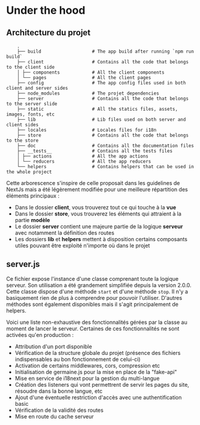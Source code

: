 # Under the hood  
  
## Architecture du projet  
```
    .  
    ├── build                   # The app build after running `npm run build`  
    ├── client                  # Contains all the code that belongs to the client side  
    │ ├── components            # All the client components  
    │ └── pages                 # All the client pages  
    ├── config                  # The app config files used in both client and server sides  
    ├── node_modules            # The projet dependencies  
    ├── server                  # Contains all the code that belongs to the server slide  
    ├── static                  # All the statics files, assets, images, fonts, etc  
    ├── lib                     # Lib files used on both server and client sides  
    ├── locales                 # Locales files for i18n  
    ├── store                   # Contains all the code that belongs to the store  
    ├── doc                     # Contains all the documentation files
    ├── __tests__               # Contains all the tests files
    │ ├── actions               # All the app actions  
    │ └── reducers              # All the app reducers  
    └── helpers                 # Contains helpers that can be used in the whole project  
```
 
 
 Cette arborescence s'inspire de celle proposait dans les guidelines de NextJs mais a été légèrement modifiée pour
 une meilleure répartition des éléments principaux :
 - Dans le dossier **client**, vous trouverez tout ce qui touche à la **vue** 
 - Dans le dossier **store**, vous trouverez les éléments qui attraient à la partie **modèle**
 - Le dossier **server** contient une majeure partie de la logique **serveur** avec notamment la définition des routes
 - Les dossiers **lib** et **helpers** mettent à disposition certains composants utiles pouvant être exploité n'importe
 où dans le projet
 
 
 ## server.js
 
 
 Ce fichier expose l'instance d'une classe comprenant toute la logique serveur. Son utilisation a été grandement simplifiée
 depuis la version 2.0.0. Cette classe dispose d'une méthode `start` et d'une méthode `stop`. Il n'y a basiquement rien de plus
 à comprendre pour pouvoir l'utiliser. D'autres méthodes sont également disponibles mais il s'agit principalement de helpers.
 
 Voici une liste non-exhaustive des fonctionnalités gérées par la classe au moment de lancer le serveur. Certaines de ces fonctionnalités
 ne sont activées qu'en production :
 - Attribution d'un port disponible
 - Vérification de la structure globale du projet (présence des fichiers indispensables au bon fonctionnement de celui-ci)
 - Activation de certains middlewares, cors, compression etc
 - Initialisation de germaine.js pour la mise en place de la "fake-api"
 - Mise en service de i18next pour la gestion du multi-langue
 - Création des listeners qui vont permettrent de servir les pages du site, résoudre dans la bonne langue, etc
 - Ajout d'une éventuelle restriction d'accès avec une authentification basic
 - Vérification de la validité des routes
 - Mise en route du cache serveur
 